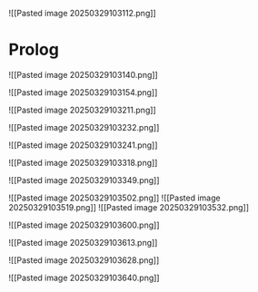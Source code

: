 ![[Pasted image 20250329103112.png]]

# Prolog
![[Pasted image 20250329103140.png]]

![[Pasted image 20250329103154.png]]

![[Pasted image 20250329103211.png]]

![[Pasted image 20250329103232.png]]

![[Pasted image 20250329103241.png]]

![[Pasted image 20250329103318.png]]

![[Pasted image 20250329103349.png]]

![[Pasted image 20250329103502.png]]
![[Pasted image 20250329103519.png]]
![[Pasted image 20250329103532.png]]

![[Pasted image 20250329103600.png]]

![[Pasted image 20250329103613.png]]

![[Pasted image 20250329103628.png]]

![[Pasted image 20250329103640.png]]
